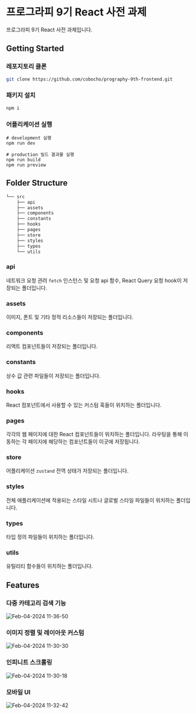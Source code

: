 # 프로그라피 9기 React 사전 과제

프로그라피 9기 React 사전 과제입니다.

## Getting Started

### 레포지토리 클론

```bash
git clone https://github.com/cobocho/prography-9th-frontend.git
```

### 패키지 설치

```bash
npm i
```

### 어플리케이션 실행

```
# development 실행
npm run dev

# production 빌드 결과물 실행
npm run build
npm run preview
```

## Folder Structure

```bash
└── src
    ├── api
    ├── assets
    ├── components
    ├── constants
    ├── hooks
    ├── pages
    ├── store
    ├── styles
    ├── types
    └── utils
```

### api

네트워크 요청 관려 `fetch` 인스턴스 및 요청 api 함수, React Query 요청 hook이 저장되는 폴더입니다.

### assets

이미지, 폰트 및 기타 정적 리소스들이 저장되는 폴더입니다.

### components

리액트 컴포넌트들이 저장되는 폴더입니다.

### constants

상수 값 관련 파일들이 저장되는 폴더입니다.

### hooks

React 컴포넌트에서 사용할 수 있는 커스텀 훅들이 위치하는 폴더입니다.

### pages

각각의 웹 페이지에 대한 React 컴포넌트들이 위치하는 폴더입니다. 라우팅을 통해 이동하는 각 페이지에 해당하는 컴포넌트들이 이곳에 저장됩니다.

### store

어플리케이션 `zustand` 전역 상태가 저장되는 폴더입니다.

### styles

전체 애플리케이션에 적용되는 스타일 시트나 글로벌 스타일 파일들이 위치하는 폴더입니다.

### types

타입 정의 파일들이 위치하는 폴더입니다.

### utils

유틸리티 함수들이 위치하는 폴더입니다. 

## Features

### 다중 카테고리 검색 기능

![Feb-04-2024 11-36-50](https://github.com/cobocho/prography-9th-frontend/assets/99083803/af4e8277-0b97-4a39-bb70-e4bf61abd16e)

### 이미지 정렬 및 레이아웃 커스텀

![Feb-04-2024 11-30-30](https://github.com/cobocho/prography-9th-frontend/assets/99083803/1ee264e5-f156-4e09-bcc5-8be07d2610e2)

### 인피니트 스크롤링

![Feb-04-2024 11-30-18](https://github.com/cobocho/prography-9th-frontend/assets/99083803/f4813bdc-725e-4f73-9308-ba24a47b367a)

### 모바일 UI

![Feb-04-2024 11-32-42](https://github.com/cobocho/prography-9th-frontend/assets/99083803/b61c6160-3794-4f79-91f1-e5481a6d0572)


